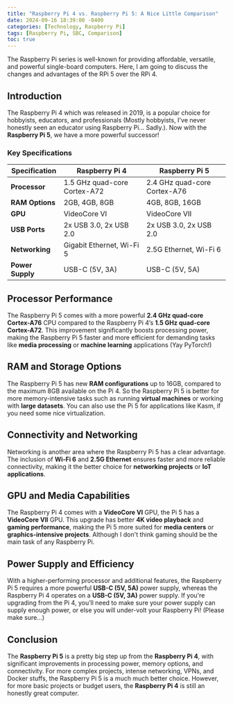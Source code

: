 ```yaml
---
title: "Raspberry Pi 4 vs. Raspberry Pi 5: A Nice Little Comparison"
date: 2024-09-16 18:39:00 -0400
categories: [Technology, Raspberry Pi]
tags: [Raspberry Pi, SBC, Comparison]
toc: true
---
```


The Raspberry Pi series is well-known for providing affordable, versatile, and powerful single-board computers. Here, I am going to discuss the changes and advantages of the RPi 5 over the RPi 4.

## Introduction
The Raspberry Pi 4 which was released in 2019, is a popular choice for hobbyists, educators, and professionals (Mostly hobbyists, I've never honestly seen an educator using Raspberry Pi... Sadly.). Now with the **Raspberry Pi 5**, we have a more powerful successor!

### Key Specifications

| Specification              | Raspberry Pi 4                   | Raspberry Pi 5                  |
|----------------------------|----------------------------------|---------------------------------|
| **Processor**              | 1.5 GHz quad-core Cortex-A72     | 2.4 GHz quad-core Cortex-A76    |
| **RAM Options**            | 2GB, 4GB, 8GB                    | 4GB, 8GB, 16GB                  |
| **GPU**                    | VideoCore VI                     | VideoCore VII                   |
| **USB Ports**              | 2x USB 3.0, 2x USB 2.0           | 2x USB 3.0, 2x USB 2.0          |
| **Networking**             | Gigabit Ethernet, Wi-Fi 5        | 2.5G Ethernet, Wi-Fi 6          |
| **Power Supply**           | USB-C (5V, 3A)                   | USB-C (5V, 5A)                  |

## Processor Performance

The Raspberry Pi 5 comes with a more powerful **2.4 GHz quad-core Cortex-A76** CPU compared to the Raspberry Pi 4’s **1.5 GHz quad-core Cortex-A72**. This improvement significantly boosts processing power, making the Raspberry Pi 5 faster and more efficient for demanding tasks like **media processing** or **machine learning** applications (Yay PyTorch!)

## RAM and Storage Options

The Raspberry Pi 5 has new **RAM configurations** up to 16GB, compared to the maximum 8GB available on the Pi 4. So the Raspberry Pi 5 is better for more memory-intensive tasks such as running **virtual machines** or working with **large datasets**. You can also use the Pi 5 for applications like Kasm, if you need some nice virtualization.

## Connectivity and Networking

Networking is another area where the Raspberry Pi 5 has a clear advantage. The inclusion of **Wi-Fi 6** and **2.5G Ethernet** ensures faster and more reliable connectivity, making it the better choice for **networking projects** or **IoT applications**.

## GPU and Media Capabilities

The Raspberry Pi 4 comes with a **VideoCore VI** GPU, the Pi 5 has a **VideoCore VII** GPU. This upgrade has better **4K video playback** and **gaming performance**, making the Pi 5 more suited for **media centers** or **graphics-intensive projects**. Although I don't think gaming should be the main task of any Raspberry Pi.

## Power Supply and Efficiency

With a higher-performing processor and additional features, the Raspberry Pi 5 requires a more powerful **USB-C (5V, 5A)** power supply, whereas the Raspberry Pi 4 operates on a **USB-C (5V, 3A)** power supply. If you're upgrading from the Pi 4, you’ll need to make sure your power supply can supply enough power, or else you will under-volt your Raspberry Pi! (Please make sure...)

## Conclusion

The **Raspberry Pi 5** is a pretty big step up from the **Raspberry Pi 4**, with significant improvements in processing power, memory options, and connectivity. For more complex projects, intense networking, VPNs, and Docker stuffs, the Raspberry Pi 5 is a much much better choice. However, for more basic projects or budget users, the **Raspberry Pi 4** is still an honestly great computer.
